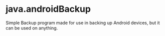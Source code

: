 # java.androidBackup
 Simple Backup program made for use in backing up Android devices, but it can be used on anything.

